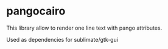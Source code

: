 # pangocairo
This library allow to render one line text with pango attributes. 

Used as dependencies  for sublimate/gtk-gui
